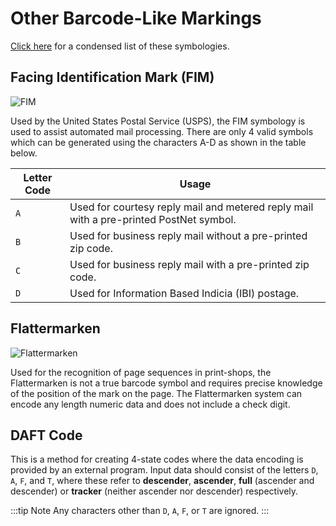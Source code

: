 # Other Barcode-Like Markings

[Click here](/reference/#other-barcode-like-markings) for a condensed list of these symbologies.

## Facing Identification Mark (FIM)

![FIM](/assets/barcodes/barcode_52.png)

Used by the United States Postal Service (USPS), the FIM symbology is used to assist automated mail processing. There are only 4 valid symbols which can be generated using the characters A-D as shown in the table below.

| Letter Code   | Usage                                                                                  |
|---------------|----------------------------------------------------------------------------------------|
| `A`           | Used for courtesy reply mail and metered reply mail with a pre-printed PostNet symbol. |
| `B`           | Used for business reply mail without a pre-printed zip code.                           |
| `C`           | Used for business reply mail with a pre-printed zip code.                              |
| `D`           | Used for Information Based Indicia (IBI) postage.                                      |


## Flattermarken

![Flattermarken](/assets/barcodes/barcode_53.png)

Used for the recognition of page sequences in print-shops, the Flattermarken is not a true barcode symbol and requires precise knowledge of the position of the mark on the page. The Flattermarken system can encode any length numeric data and does not include a check digit.

## DAFT Code

This is a method for creating 4-state codes where the data encoding is provided by an external program. Input data should consist of the letters `D`, `A`, `F`, and `T`, where these refer to **descender**, **ascender**, **full** (ascender and descender) or **tracker** (neither ascender nor descender) respectively.

:::tip Note
Any characters other than `D`, `A`, `F`, or `T` are ignored.
:::
